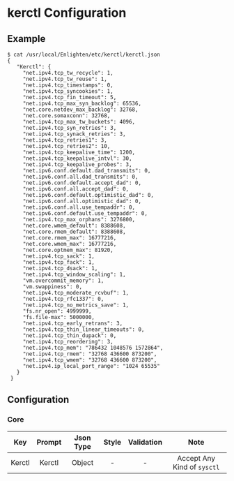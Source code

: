 kerctl Configuration
==========

Example
---------

```
$ cat /usr/local/Enlighten/etc/kerctl/kerctl.json 
{
   "Kerctl": {
     "net.ipv4.tcp_tw_recycle": 1,
     "net.ipv4.tcp_tw_reuse": 1,
     "net.ipv4.tcp_timestamps": 0,
     "net.ipv4.tcp_syncookies": 1,
     "net.ipv4.tcp_fin_timeout": 5,
     "net.ipv4.tcp_max_syn_backlog": 65536,
     "net.core.netdev_max_backlog": 32768,
     "net.core.somaxconn": 32768,
     "net.ipv4.tcp_max_tw_buckets": 4096,
     "net.ipv4.tcp_syn_retries": 3,
     "net.ipv4.tcp_synack_retries": 3,
     "net.ipv4.tcp_retries1": 3,
     "net.ipv4.tcp_retries2": 10,
     "net.ipv4.tcp_keepalive_time": 1200,
     "net.ipv4.tcp_keepalive_intvl": 30,
     "net.ipv4.tcp_keepalive_probes": 3,
     "net.ipv6.conf.default.dad_transmits": 0,
     "net.ipv6.conf.all.dad_transmits": 0,
     "net.ipv6.conf.default.accept_dad": 0,
     "net.ipv6.conf.all.accept_dad": 0,
     "net.ipv6.conf.default.optimistic_dad": 0,
     "net.ipv6.conf.all.optimistic_dad": 0,
     "net.ipv6.conf.all.use_tempaddr": 0,
     "net.ipv6.conf.default.use_tempaddr": 0,
     "net.ipv4.tcp_max_orphans": 3276800,
     "net.core.wmem_default": 8388608,
     "net.core.rmem_default": 8388608,
     "net.core.rmem_max": 16777216,
     "net.core.wmem_max": 16777216,
     "net.core.optmem_max": 81920,
     "net.ipv4.tcp_sack": 1,
     "net.ipv4.tcp_fack": 1,
     "net.ipv4.tcp_dsack": 1,
     "net.ipv4.tcp_window_scaling": 1,
     "vm.overcommit_memory": 1,
     "vm.swappiness": 0,
     "net.ipv4.tcp_moderate_rcvbuf": 1,
     "net.ipv4.tcp_rfc1337": 0,
     "net.ipv4.tcp_no_metrics_save": 1,
     "fs.nr_open": 4999999,
     "fs.file-max": 5000000,
     "net.ipv4.tcp_early_retrans": 3,
     "net.ipv4.tcp_thin_linear_timeouts": 0,
     "net.ipv4.tcp_thin_dupack": 0,
     "net.ipv4.tcp_reordering": 3,
     "net.ipv4.tcp_mem": "786432 1048576 1572864",
     "net.ipv4.tcp_rmem": "32768 436600 873200",
     "net.ipv4.tcp_wmem": "32768 436600 873200",
     "net.ipv4.ip_local_port_range": "1024 65535"
   }
 }
```

Configuration
----------

<h3>Core</h3>

|   Key  | Prompt | Json Type | Style | Validation |            Note           |
|:------:|:------:|:---------:|:-----:|:----------:|:-------------------------:|
| Kerctl | Kerctl |   Object  |   -   |      -     | Accept Any Kind of `sysctl` |
